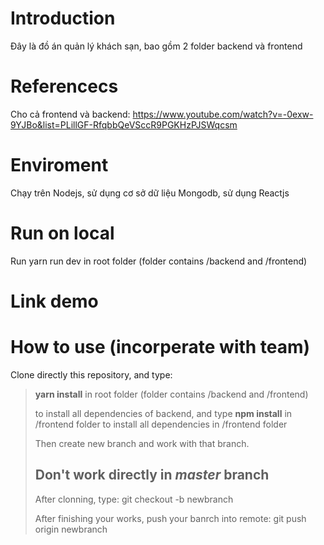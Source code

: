 # Introduction
Đây là đồ án quản lý khách sạn, bao gồm 2 folder backend và frontend

# Referencecs
Cho cả frontend và backend: https://www.youtube.com/watch?v=-0exw-9YJBo&list=PLillGF-RfqbbQeVSccR9PGKHzPJSWqcsm

# Enviroment
Chạy trên Nodejs, sử dụng cơ sở dữ liệu Mongodb, sử dụng Reactjs

# Run on local
Run yarn run dev in root folder (folder contains /backend and /frontend) 

# Link demo

# How to use (incorperate with team)

Clone directly this repository, and type:

> **yarn install** in root folder (folder contains /backend and /frontend)
>
> to install all dependencies of backend, and type
> **npm install** in /frontend folder to install all dependencies in /frontend folder
>
> Then create new branch and work with that branch.
>
> ## Don't work directly in **_master_** branch
>
> After clonning, type:
> git checkout -b newbranch
>
> After finishing your works, push your banrch into remote:
> git push origin newbranch
